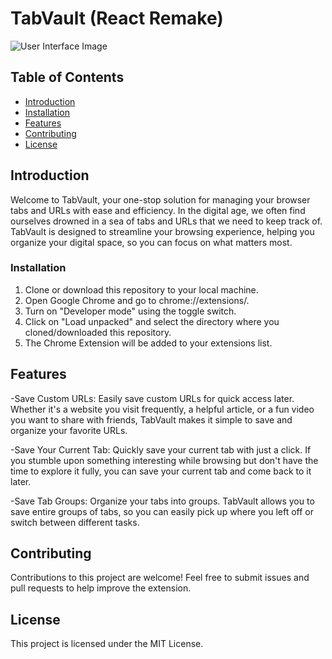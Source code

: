 # TabVault (React Remake)

![User Interface Image](<img width="248" alt="image" src="https://github.com/AsharMoin/TabVault-React-Remake/assets/132712315/f59d58e4-98bd-4530-a7fc-4b84c8492017">)

## Table of Contents

- [Introduction](#introduction)
- [Installation](#installation)
- [Features](#features)
- [Contributing](#contributing)
- [License](#license)

## Introduction

Welcome to TabVault, your one-stop solution for managing your browser tabs and URLs with ease and efficiency. In the digital age, we often find ourselves drowned in a sea of tabs and URLs that we need to keep track of. TabVault is designed to streamline your browsing experience, helping you organize your digital space, so you can focus on what matters most.

### Installation

1. Clone or download this repository to your local machine.
2. Open Google Chrome and go to chrome://extensions/.
3. Turn on "Developer mode" using the toggle switch.
4. Click on "Load unpacked" and select the directory where you cloned/downloaded this repository.
5. The Chrome Extension will be added to your extensions list.

## Features
-Save Custom URLs: Easily save custom URLs for quick access later. Whether it's a website you visit frequently, a helpful article, or a fun video you want to share with friends, TabVault makes it simple to save and organize your favorite URLs.

-Save Your Current Tab: Quickly save your current tab with just a click. If you stumble upon something interesting while browsing but don't have the time to explore it fully, you can save your current tab and come back to it later.

-Save Tab Groups: Organize your tabs into groups. TabVault allows you to save entire groups of tabs, so you can easily pick up where you left off or switch between different tasks.

## Contributing

Contributions to this project are welcome! Feel free to submit issues and pull requests to help improve the extension.

## License

This project is licensed under the MIT License.

